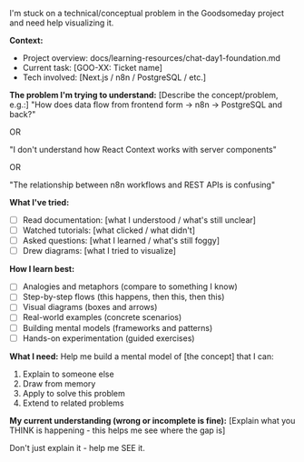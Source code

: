 I'm stuck on a technical/conceptual problem in the Goodsomeday project and need help visualizing it.

**Context:**
- Project overview: docs/learning-resources/chat-day1-foundation.md
- Current task: [GOO-XX: Ticket name]
- Tech involved: [Next.js / n8n / PostgreSQL / etc.]

**The problem I'm trying to understand:**
[Describe the concept/problem, e.g.:]
"How does data flow from frontend form → n8n → PostgreSQL and back?"

OR

"I don't understand how React Context works with server components"

OR

"The relationship between n8n workflows and REST APIs is confusing"

**What I've tried:**
- [ ] Read documentation: [what I understood / what's still unclear]
- [ ] Watched tutorials: [what clicked / what didn't]
- [ ] Asked questions: [what I learned / what's still foggy]
- [ ] Drew diagrams: [what I tried to visualize]

**How I learn best:**
- [ ] Analogies and metaphors (compare to something I know)
- [ ] Step-by-step flows (this happens, then this, then this)
- [ ] Visual diagrams (boxes and arrows)
- [ ] Real-world examples (concrete scenarios)
- [ ] Building mental models (frameworks and patterns)
- [ ] Hands-on experimentation (guided exercises)

**What I need:**
Help me build a mental model of [the concept] that I can:
1. Explain to someone else
2. Draw from memory
3. Apply to solve this problem
4. Extend to related problems

**My current understanding (wrong or incomplete is fine):**
[Explain what you THINK is happening - this helps me see where the gap is]

Don't just explain it - help me SEE it.